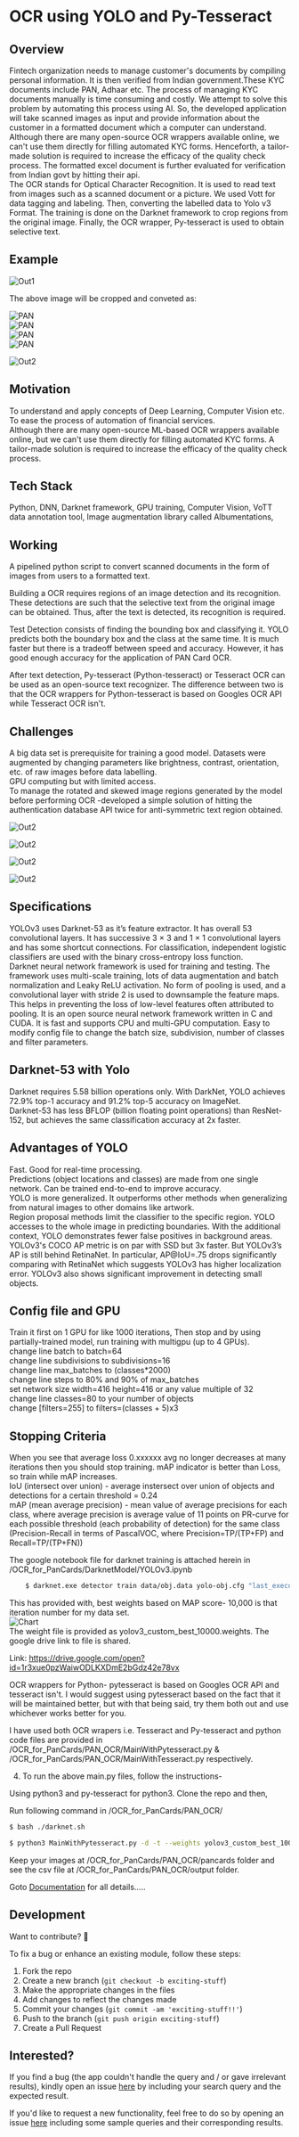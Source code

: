 <h1>OCR using YOLO and Py-Tesseract</h1>  

<h2>Overview</h2> 

Fintech organization needs to manage customer's documents by compiling personal information. It is then verified from Indian government.These KYC documents include PAN, Adhaar etc. The process of managing KYC documents manually is time consuming and costly. We attempt to solve this problem by automating this process using AI. So, the developed application will take scanned images as input and provide information about the customer in a formatted document which a computer can understand. Although there are many open-source OCR wrappers available online, we can't use them directly for filling automated KYC forms. Henceforth, a tailor-made solution is required to increase the efficacy of the quality check process. The formatted excel document is further evaluated for verification from Indian govt by hitting their api.   
The OCR stands for Optical Character Recognition. It is used to read text from images such as a scanned document or a picture. We used Vott for data tagging and labeling. Then, converting the labelled data to Yolo v3 Format. The training is done on the Darknet framework to crop regions from the original image. Finally, the OCR wrapper, Py-tesseract is used to obtain selective text. 


<h2>Example</h2> 

![Out1](PAN_OCR/output/0skew.png)

The above image will be cropped and conveted as:    

![PAN](PAN_OCR/croppedimage/r0.jpg)    
![PAN](PAN_OCR/croppedimage/r1.jpg)    
![PAN](PAN_OCR/croppedimage/r2.jpg)    
![PAN](PAN_OCR/croppedimage/r3.jpg)  

![Out2](PAN_OCR/output/csv.png) 

<h2>Motivation</h2> 
 
To understand and apply concepts of Deep Learning, Computer Vision etc.  
To ease the process of automation of financial services.  
Although there are many open-source ML-based OCR wrappers available online, but we can't use them directly for filling automated KYC forms. A tailor-made solution is required to increase the efficacy of the quality check process.   

<h2>Tech Stack</h2> 
      
Python, DNN, Darknet framework, GPU training, Computer Vision, VoTT data annotation tool, Image augmentation library called Albumentations,  


<h2>Working</h2>   

A pipelined python script to convert scanned documents in the form of images from users to a formatted text.    

Building a OCR requires regions of an image detection and its recognition.  
These detections are such that the selective text from the original
image can be obtained. Thus, after the text is detected, its recognition
is required.      

Test Detection consists of finding the bounding box and classifying it.
YOLO predicts both the boundary box and the class at the same time.
It is much faster but there is a tradeoff between speed and accuracy.
However, it has good enough accuracy for the application of PAN Card
OCR.    

After text detection, Py-tesseract (Python-tesseract) or Tesseract OCR
can be used as an open-source text recognizer. The difference
between two is that the OCR wrappers for Python-tesseract is based
on Googles OCR API while Tesseract OCR isn't.

<h2>Challenges</h2> 
  
A big data set is prerequisite for training a good model. Datasets were augmented by changing parameters like brightness, contrast, orientation, etc. of raw images before data labelling.   
GPU computing but with limited access.  
To manage the rotated and skewed image regions generated by the model before performing OCR -developed a simple solution of hitting the authentication database API twice for anti-symmetric text region obtained.   

![Out2](PAN_OCR/output/type.png)  

![Out2](PAN_OCR/output/2skew.png)   

![Out2](PAN_OCR/output/3skew.png)  

![Out2](PAN_OCR/output/outlier.png)  


<h2>Specifications</h2> 

YOLOv3 uses Darknet-53 as it’s feature extractor. It has overall 53 convolutional layers. It has successive 3 × 3 and 1 × 1 convolutional layers and has some shortcut connections. For classification, independent logistic classifiers are used with the binary cross-entropy loss function.   
Darknet neural network framework is used for training and testing. The framework uses multi-scale training, lots of data augmentation and batch normalization and Leaky ReLU activation. No form of pooling is used, and a convolutional layer with stride 2 is used to downsample the feature maps. This helps in preventing the loss of low-level features often attributed to pooling. It is an open source neural network framework written in C and CUDA. It is fast and supports CPU and multi-GPU computation. Easy to modify config file to change the batch size, subdivision, number of classes and filter parameters.   

<h2>Darknet-53 with Yolo</h2> 
  
Darknet requires 5.58 billion operations only. With DarkNet, YOLO achieves 72.9% top-1 accuracy and 91.2% top-5 accuracy on ImageNet.  
Darknet-53 has less BFLOP (billion floating point operations) than ResNet-152, but achieves the same classification accuracy at 2x faster.    


<h2>Advantages of YOLO</h2> 

Fast. Good for real-time processing.  
Predictions (object locations and classes) are made from one single network. Can be trained end-to-end to improve accuracy.  
YOLO is more generalized. It outperforms other methods when generalizing from natural images to other domains like artwork.  
Region proposal methods limit the classifier to the specific region. YOLO accesses to the whole image in predicting boundaries. With the additional context, YOLO demonstrates fewer false positives in background areas.  
YOLOv3's COCO AP metric is on par with SSD but 3x faster. But YOLOv3’s AP is still behind RetinaNet. In particular, AP@IoU=.75 drops significantly comparing with RetinaNet which suggests YOLOv3 has higher localization error. YOLOv3 also shows significant improvement in detecting small objects.  

<h2>Config file and GPU</h2> 

Train it first on 1 GPU for like 1000 iterations, Then stop and by using partially-trained model, run training with multigpu (up to 4 GPUs).   
change line batch to batch=64  
change line subdivisions to subdivisions=16  
change line max_batches to (classes*2000)  
change line steps to 80% and 90% of max_batches  
set network size width=416 height=416 or any value multiple of 32  
change line classes=80 to your number of objects  
change [filters=255] to filters=(classes + 5)x3  

<h2>Stopping Criteria</h2> 

When you see that average loss 0.xxxxxx avg no longer decreases at many iterations then you should stop training. mAP indicator is better than Loss, so train while mAP increases.  
IoU (intersect over union) - average instersect over union of objects and detections for a certain threshold = 0.24  
mAP (mean average precision) - mean value of average precisions for each class, where average precision is average value of 11 points on PR-curve for each possible threshold (each probability of detection) for the same class (Precision-Recall in terms of PascalVOC, where Precision=TP/(TP+FP) and Recall=TP/(TP+FN))  


  
The google notebook file for darknet training is attached herein in /OCR_for_PanCards/DarknetModel/YOLOv3.ipynb

```bash
	$ darknet.exe detector train data/obj.data yolo-obj.cfg "last_executed" -map
```
This has provided with, best weights based on MAP score- 10,000 is that iteration number for my data set.    
![Chart](DarknetModel/data/chart_yolov3_custom.png)   
The weight file is provided as yolov3_custom_best_10000.weights. The google drive link to file is shared.    

Link: https://drive.google.com/open?id=1r3xue0pzWaiwODLKXDmE2bGdz42e78vx

OCR wrappers for Python- pytesseract is based on Googles OCR API and tesseract isn't. I would suggest using pytesseract based on the fact that it will be maintained better, but with that being said, try them both out and use whichever works better for you. 

I have used both OCR wrapers i.e. Tesseract and Py-tesseract and python code files are provided in /OCR_for_PanCards/PAN_OCR/MainWithPytesseract.py & /OCR_for_PanCards/PAN_OCR/MainWithTesseract.py respectively.    
  
4. To run the above main.py files, follow the instructions-

Using python3 and py-tesseract for python3.
Clone the repo and then,

Run following command in /OCR_for_PanCards/PAN_OCR/
```bash
$ bash ./darknet.sh

$ python3 MainWithPytesseract.py -d -t --weights yolov3_custom_best_10000.weights
```

Keep your images at /OCR_for_PanCards/PAN_OCR/pancards folder and see the csv file at /OCR_for_PanCards/PAN_OCR/output folder.
 


Goto [Documentation](https://github.com/sourabh-suri/Pan-Card-OCR/blob/master/Report.pdf) for all details.....
  
## Development  
Want to contribute? **:pencil:**  
  
To fix a bug or enhance an existing module, follow these steps:  
  
1. Fork the repo
2. Create a new branch (`git checkout -b exciting-stuff`)
3. Make the appropriate changes in the files
4. Add changes to reflect the changes made
5. Commit your changes (`git commit -am 'exciting-stuff!!'`)
6. Push to the branch (`git push origin exciting-stuff`)
7. Create a Pull Request
  
  
## Interested?  
If you find a bug (the app couldn't handle the query and / or gave irrelevant results), kindly open an issue [here](https://github.com/sourabh-suri/Pan-Card-OCR/issues/new) by including your search query and the expected result.  
  
If you'd like to request a new functionality, feel free to do so by opening an issue [here](https://github.com/sourabh-suri/Pan-Card-OCR/issues/new) including some sample queries and their corresponding results.
  
